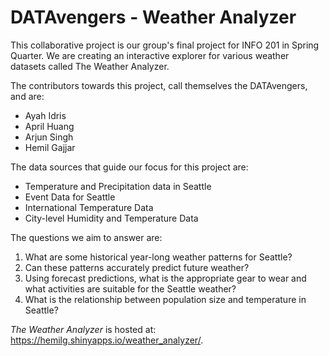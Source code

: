 # DATAvengers - Weather Analyzer

This collaborative project is our group's final project for INFO 201 in Spring Quarter. We are creating an interactive explorer for various weather datasets called The Weather Analyzer.

The contributors towards this project, call themselves the DATAvengers, and are:
* Ayah Idris
* April Huang
* Arjun Singh
* Hemil Gajjar

The data sources that guide our focus for this project are:
* Temperature and Precipitation data in Seattle
* Event Data for Seattle
* International Temperature Data
* City-level Humidity and Temperature Data

The questions we aim to answer are:
1. What are some historical year-long weather patterns for Seattle?
2. Can these patterns accurately predict future weather?
3. Using forecast predictions, what is the appropriate gear to wear and what activities are suitable for the Seattle weather?
4. What is the relationship between population size and temperature in Seattle?

*The Weather Analyzer* is hosted at: https://hemilg.shinyapps.io/weather_analyzer/.
